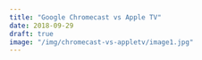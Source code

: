 ```yaml
---
title: "Google Chromecast vs Apple TV"
date: 2018-09-29
draft: true
image: "/img/chromecast-vs-appletv/image1.jpg"
---
```


